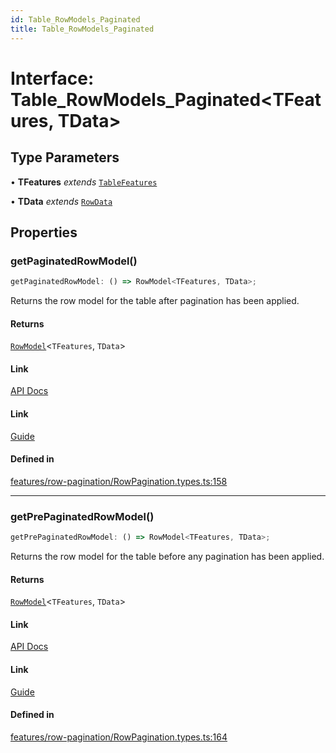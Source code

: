 ```yaml
---
id: Table_RowModels_Paginated
title: Table_RowModels_Paginated
---
```


# Interface: Table\_RowModels\_Paginated\<TFeatures, TData\>

## Type Parameters

• **TFeatures** *extends* [`TableFeatures`](../type-aliases/tablefeatures.md)

• **TData** *extends* [`RowData`](../type-aliases/rowdata.md)

## Properties

### getPaginatedRowModel()

```ts
getPaginatedRowModel: () => RowModel<TFeatures, TData>;
```

Returns the row model for the table after pagination has been applied.

#### Returns

[`RowModel`](rowmodel.md)\<`TFeatures`, `TData`\>

#### Link

[API Docs](https://tanstack.com/table/v8/docs/api/features/pagination#getPaginatedRowModel)

#### Link

[Guide](https://tanstack.com/table/v8/docs/guide/pagination)

#### Defined in

[features/row-pagination/RowPagination.types.ts:158](https://github.com/TanStack/table/blob/main/packages/table-core/src/features/row-pagination/RowPagination.types.ts#L158)

***

### getPrePaginatedRowModel()

```ts
getPrePaginatedRowModel: () => RowModel<TFeatures, TData>;
```

Returns the row model for the table before any pagination has been applied.

#### Returns

[`RowModel`](rowmodel.md)\<`TFeatures`, `TData`\>

#### Link

[API Docs](https://tanstack.com/table/v8/docs/api/features/pagination#getprepaginationrowmodel)

#### Link

[Guide](https://tanstack.com/table/v8/docs/guide/pagination)

#### Defined in

[features/row-pagination/RowPagination.types.ts:164](https://github.com/TanStack/table/blob/main/packages/table-core/src/features/row-pagination/RowPagination.types.ts#L164)

